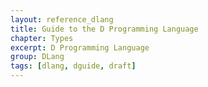 ```yaml
---
layout: reference_dlang
title: Guide to the D Programming Language
chapter: Types
excerpt: D Programming Language
group: DLang
tags: [dlang, dguide, draft]
---
```

